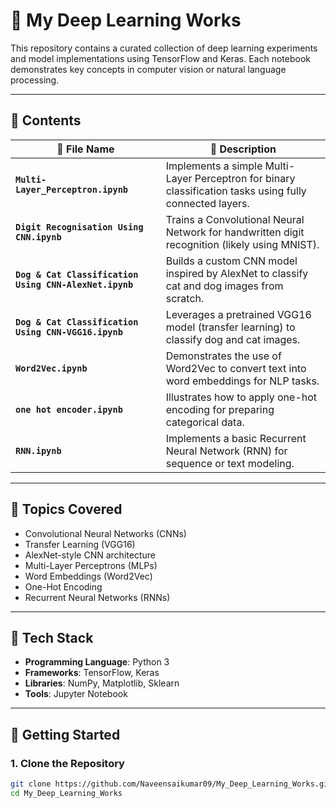 # 📘 My Deep Learning Works

This repository contains a curated collection of deep learning experiments and model implementations using TensorFlow and Keras. Each notebook demonstrates key concepts in computer vision or natural language processing.

---

## 📂 Contents

| 📄 File Name | 📝 Description |
|-------------|----------------|
| **`Multi-Layer_Perceptron.ipynb`** | Implements a simple Multi-Layer Perceptron for binary classification tasks using fully connected layers. |
| **`Digit Recognisation Using CNN.ipynb`** | Trains a Convolutional Neural Network for handwritten digit recognition (likely using MNIST). |
| **`Dog & Cat Classification Using CNN-AlexNet.ipynb`** | Builds a custom CNN model inspired by AlexNet to classify cat and dog images from scratch. |
| **`Dog & Cat Classification Using CNN-VGG16.ipynb`** | Leverages a pretrained VGG16 model (transfer learning) to classify dog and cat images. |
| **`Word2Vec.ipynb`** | Demonstrates the use of Word2Vec to convert text into word embeddings for NLP tasks. |
| **`one hot encoder.ipynb`** | Illustrates how to apply one-hot encoding for preparing categorical data. |
| **`RNN.ipynb`** | Implements a basic Recurrent Neural Network (RNN) for sequence or text modeling. |

---

## 🧠 Topics Covered

- Convolutional Neural Networks (CNNs)
- Transfer Learning (VGG16)
- AlexNet-style CNN architecture
- Multi-Layer Perceptrons (MLPs)
- Word Embeddings (Word2Vec)
- One-Hot Encoding
- Recurrent Neural Networks (RNNs)

---

## 🔧 Tech Stack

- **Programming Language**: Python 3
- **Frameworks**: TensorFlow, Keras
- **Libraries**: NumPy, Matplotlib, Sklearn
- **Tools**: Jupyter Notebook

---

## 🚀 Getting Started

### 1. Clone the Repository

```bash
git clone https://github.com/Naveensaikumar09/My_Deep_Learning_Works.git
cd My_Deep_Learning_Works
